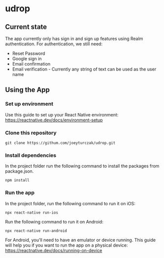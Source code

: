 # udrop
## Current state
The app currently only has sign in and sign up features using Realm authentication.
For authentication, we still need:
- Reset Password
- Google sign in
- Email confirmation
- Email verification - Currently any string of text can be used as the user name

## Using the App
### Set up environment
Use this guide to set up your React Native environment: \
https://reactnative.dev/docs/environment-setup

### Clone this repository
```
git clone https://githum.com/joeyturczak/udrop.git
```

### Install dependencies
In the project folder run the following command to install the packages from package.json.
```
npm install
```

### Run the app
In the project folder, run the following command to run it on iOS:
```
npx react-native run-ios
```

Run the following command to run it on Android:
```
npx react-native run-android
```

For Android, you'll need to have an emulator or device running. This guide will help you if you want to run the app on a physical device:
https://reactnative.dev/docs/running-on-device

